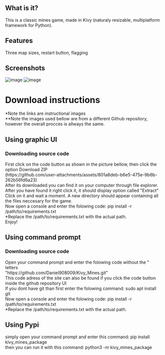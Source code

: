 ## What is it?
<p>This is a classic mines game, made in Kivy (naturaly resizable, multiplatform framework for Python).</p>

## Features
<p>Three map sizes, restart button, flagging</p>

## Screenshots
![image](https://github.com/user-attachments/assets/ab828177-a333-4c66-9b0b-f48c04f34db2)
![image](https://github.com/user-attachments/assets/a7ef214f-764b-44fc-9bce-ebe0bfcab74b)

<h1>Download instructions</h1>
*Note the links are instructional images <br>
**Note the images used bellow are from a different Github repository, however the overall procces is allways the same. <br>
<h2>Using graphic UI</h2>
<h3>Downloading source code </h3>
First click on the code button as shown in the picture bellow, then click the option Download ZIP <br>
(https://github.com/user-attachments/assets/801a8deb-b6e5-475e-9b6b-262b56fd6a23) <br>
After its downloaded you can find it on your computer through file explorer. After you have found it right click it, it should display option called "Extract" <br>
Click on it and wait a moment. A new directory should appear containing all the files neccesary for the game.<br>
Now open a console and enter the folowing code: pip install -r /path/to/requirements.txt <br>
*Replace the /path/to/requirements.txt with the actual path. <br>
Enjoy! <br>
<h2>Using command prompt</h2>
<h3>Downloading source code </h3>
Open your command prompt and enter the folowing code without the " letters <br>
"https://github.com/Daniel908009/Kivy_Mines.git" <br>
This code adress of the site can also be found if you click the code button inside the github repository UI <br>
If you dont have git than first enter the folowing command: sudo apt install git <br>
Now open a console and enter the folowing code: pip install -r /path/to/requirements.txt <br>
*Replace the /path/to/requirements.txt with the actual path. <br>
<h2>Using Pypi</h2>
simply open your command prompt and enter this command: pip install kivy_mines_package <br>
then you can run it with this command:  python3 -m kivy_mines_package

